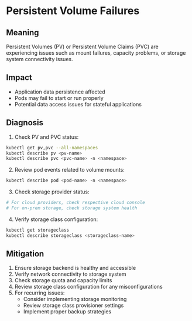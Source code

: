 # Persistent Volume Failures

## Meaning
Persistent Volumes (PV) or Persistent Volume Claims (PVC) are experiencing issues such as mount failures, capacity problems, or storage system connectivity issues.

## Impact
- Application data persistence affected
- Pods may fail to start or run properly
- Potential data access issues for stateful applications

## Diagnosis
1. Check PV and PVC status:
```bash
kubectl get pv,pvc --all-namespaces
kubectl describe pv <pv-name>
kubectl describe pvc <pvc-name> -n <namespace>
```

2. Review pod events related to volume mounts:
```bash
kubectl describe pod <pod-name> -n <namespace>
```

3. Check storage provider status:
```bash
# For cloud providers, check respective cloud console
# For on-prem storage, check storage system health
```

4. Verify storage class configuration:
```bash
kubectl get storageclass
kubectl describe storageclass <storageclass-name>
```

## Mitigation
1. Ensure storage backend is healthy and accessible
2. Verify network connectivity to storage system
3. Check storage quota and capacity limits
4. Review storage class configuration for any misconfigurations
5. For recurring issues:
   - Consider implementing storage monitoring
   - Review storage class provisioner settings
   - Implement proper backup strategies